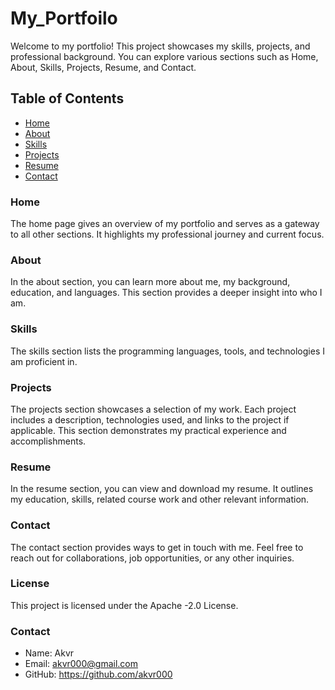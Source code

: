 # My_Portfoilo

Welcome to my portfolio! This project showcases my skills, projects, and professional background. You can explore various sections such as Home, About, Skills, Projects, Resume, and Contact.

## Table of Contents
- [Home](#home)
- [About](#about)
- [Skills](#skills)
- [Projects](#projects)
- [Resume](#resume)
- [Contact](#contact)

### Home
The home page gives an overview of my portfolio and serves as a gateway to all other sections. It highlights my professional journey and current focus.

### About
In the about section, you can learn more about me, my background, education, and languages. This section provides a deeper insight into who I am.

### Skills
The skills section lists the programming languages, tools, and technologies I am proficient in.

### Projects
The projects section showcases a selection of my work. Each project includes a description, technologies used, and links to the project if applicable. This section demonstrates my practical experience and accomplishments.

### Resume
In the resume section, you can view and download my resume. It outlines my education, skills, related course work and other relevant information.

### Contact
The contact section provides ways to get in touch with me. Feel free to reach out for collaborations, job opportunities, or any other inquiries.

### License
This project is licensed under the Apache -2.0 License.

### Contact
- Name: Akvr
- Email: akvr000@gmail.com
- GitHub: https://github.com/akvr000

